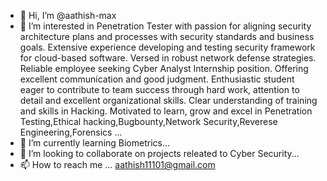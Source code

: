- 👋 Hi, I’m @aathish-max
- 👀 I’m interested in Penetration Tester with passion for aligning security architecture
     plans and processes with security standards and business goals. Extensive experience developing and testing security framework for
     cloud-based software. Versed in robust network defense strategies. Reliable employee seeking Cyber Analyst Internship position.
     Offering excellent communication and good judgment. Enthusiastic student eager to contribute to team success through hard work,
     attention to detail and excellent organizational skills. Clear understanding of training and skills in Hacking. Motivated to learn,
     grow and excel in Penetration Testing,Ethical hacking,Bugbounty,Network Security,Reverese Engineering,Forensics ...
- 🌱 I’m currently learning Biometrics...
- 💞️ I’m looking to collaborate on projects releated to Cyber Security...
- 📫 How to reach me ...
     aathish11101@gmail.com

<!---
aathish-max/aathish-max is a ✨ special ✨ repository because its `README.md` (this file) appears on your GitHub profile.
You can click the Preview link to take a look at your changes.
--->
